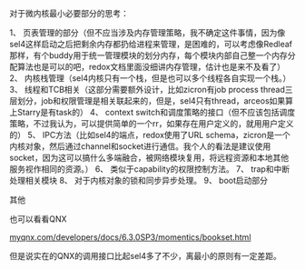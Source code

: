 对于微内核最小必要部分的思考：

1、 页表管理的部分（但不应当涉及内存管理策略，我不确定这件事情，因为像sel4这样启动之后把剩余内存都扔给进程来管理，是困难的，可以考虑像Redleaf那样，有个buddy用于统一管理模块的划分内存，每个模块内部自己整一个内存分配算法也是可以的吧，redox文档里面没细讲内存管理，估计也是来不及看了）
2、 内核栈管理（sel4内核只有一个栈，但是也可以多个线程各自实现一个栈。）
3、 线程和TCB相关（这部分需要额外设计，比如zicron有job process thread三层划分，job和权限管理是相关联起来的，但是，sel4只有thread，arceos如果算上Starry是有task的）
4、 context  switch和调度策略的接口（但不应该包括调度策略，不过我认为，可以提供简单的一个rr，如果存在用户定义的，就用用户定义的）
5、 IPC方法（比如sel4的端点，redox使用了URL schema，zicron是一个内核对象，然后通过channel和socket进行通信。我个人的看法是建议使用socket，因为这可以搞什么多端融合，被网络模块复用，将远程资源和本地其他服务视作相同的资源。）
6、 类似于capability的权限控制方法。
7、 trap和中断处理相关模块
8、 对于内核对象的锁和同步异步处理。
9、 boot启动部分





其他

也可以看看QNX

[myqnx.com/developers/docs/6.3.0SP3/momentics/bookset.html](http://myqnx.com/developers/docs/6.3.0SP3/momentics/bookset.html)

但是说实在的QNX的调用接口比起sel4多了不少，离最小的原则有一定差距。

